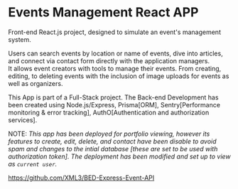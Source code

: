 # Events Management React APP

Front-end React.js project, designed to simulate an event's management system.

Users can search events by location or name of events, dive into articles, and connect via contact form directly with the application managers.  
It allows event creators with tools to manage their events. From creating, editing, to deleting events with the inclusion of image uploads for events as well as organizers.


This App is part of a Full-Stack project. The Back-end Development has been created using Node.js/Express, Prisma[ORM], Sentry[Performance monitoring & error tracking], AuthO[Authentication and authorization services].

NOTE:
*This app has been deployed for portfolio viewing, however its features to create, edit, delete, and contact have been disable to avoid spam and changes to the intial database [these are set to be used with authorization token].  The deployment has been modified and set up to view as `current user`.*

https://github.com/XML3/BED-Express-Event-API
